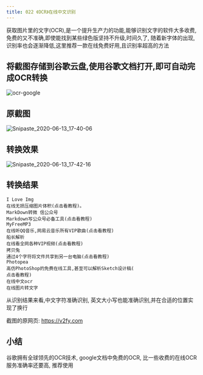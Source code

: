 ```yaml
---
title: 022 《OCR》在线中文识别
---
```


获取图片里的文字(OCR),是一个提升生产力的功能,能够识别文字的软件大多收费,免费的又不准确,即使能找到某些绿色版坚持不升级,时间久了, 随着新字体的出现,识别率也会逐渐降低,这里推荐一款在线免费好用,且识别率超高的方法



## 将截图存储到谷歌云盘,使用谷歌文档打开,即可自动完成OCR转换



![ocr-google](https://www.v2fy.com/asset/0i/OnlineToolsBook/OnlineToolsBookMD/022-ocr.assets/ocr-google.gif)





## 原截图



![Snipaste_2020-06-13_17-40-06](https://www.v2fy.com/asset/0i/OnlineToolsBook/OnlineToolsBookMD/022-ocr.assets/Snipaste_2020-06-13_17-40-06.png)



## 转换效果

![Snipaste_2020-06-13_17-42-16](https://www.v2fy.com/asset/0i/OnlineToolsBook/OnlineToolsBookMD/022-ocr.assets/Snipaste_2020-06-13_17-42-16.png)





## 转换结果



```
I Love Img
在线无损压缩图片体积(点击看教程)。
MarkDown转微 信公众号
Markdown写公众号必备工具(点击看教程)
MyFreeMP3
在线听QQ音乐,网易云音乐所有VIP歌曲(点击看教程)
船长解析
在线看全网各种VIP视频(点击看教程)
拷贝兔
通过4个字符将文件共享到另一台电脑(点击看教程)
Photopea
高仿PhotoShop的免费在线工具,甚至可以解析Sketch设计稿(
点击看教程)
在线中文ocr
在线图片转文字
```



从识别结果来看,中文字符准确识别, 英文大小写也能准确识别,并在合适的位置实现了换行



截图的原网页: https://v2fy.com



## 小结

谷歌拥有全球领先的OCR技术, google文档中免费的OCR, 比一些收费的在线OCR服务准确率还要高, 推荐使用